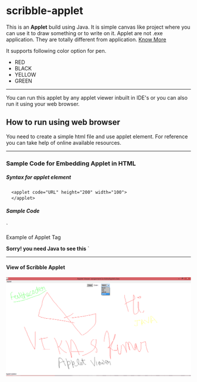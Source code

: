 # scribble-applet

This is an **Applet** build using Java. It is simple canvas like project where you can use it to draw something or to write on it. Applet are not .exe application. They are totally different from application. [Know More](https://www.tutorialspoint.com/java/java_applet_basics.htm)

It supports following color option for pen.

- RED
- BLACK
- YELLOW
- GREEN

------------------------------------------------------------------------------------------------------------------------------------------------------------------------------

You can run this applet by any applet viewer inbuilt in IDE's or you can also run it using your web browser.

## How to run using web browser

You need to create a simple html file and use applet element. For reference you can take help of online available resources.

--------

### Sample Code for Embedding Applet in HTML
 
 
 ##### Syntax for applet element
 
      <applet code="URL" height="200" width="100">
      </applet>  
      
##### Sample Code

 `<html>  
  <head>  
   <title>
    Applet Tag
   </title>  
  </head>  
  <body>  
   <p>
    Example of Applet Tag
   </p>  
   <applet code="ScribbleApplet.class" align="right" height="200" width="300">  
   <b>Sorry! you need Java to see this</b>  
   </applet>  
  </body>  
 </html>`
         
-----------
           
#### View of Scribble Applet

![alt text](https://github.com/feelthecoder/scribble-applet/blob/master/12.png)
